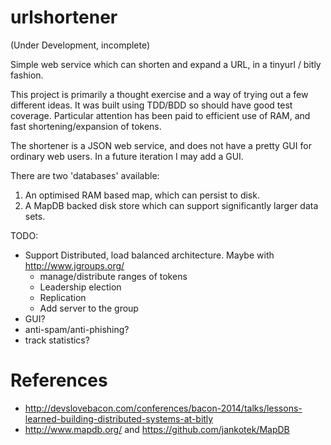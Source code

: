 urlshortener
============

(Under Development, incomplete)

Simple web service which can shorten and expand a URL, in a tinyurl / bitly fashion.

This project is primarily a thought exercise and a way of trying out a few different ideas.  It was built using TDD/BDD so should have good test coverage.  Particular attention has been paid to efficient use of RAM, and fast shortening/expansion of tokens.

The shortener is a JSON web service, and does not have a pretty GUI for ordinary web users.  In a future iteration I may add a GUI.

There are two 'databases' available:

 1. An optimised RAM based map, which can persist to disk.
 2. A MapDB backed disk store which can support significantly larger data sets.

TODO:
 * Support Distributed, load balanced architecture. Maybe with http://www.jgroups.org/
     * manage/distribute ranges of tokens
     * Leadership election
     * Replication
     * Add server to the group
 * GUI?
 * anti-spam/anti-phishing?
 * track statistics?


References
==========
 * http://devslovebacon.com/conferences/bacon-2014/talks/lessons-learned-building-distributed-systems-at-bitly
 * http://www.mapdb.org/ and https://github.com/jankotek/MapDB
